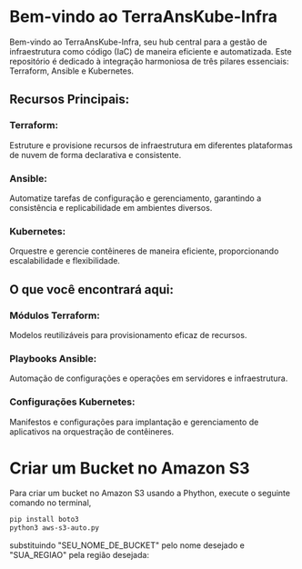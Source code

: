 # Bem-vindo ao TerraAnsKube-Infra

Bem-vindo ao TerraAnsKube-Infra, seu hub central para a gestão de infraestrutura como código (IaC) de maneira eficiente e automatizada. Este repositório é dedicado à integração harmoniosa de três pilares essenciais: Terraform, Ansible e Kubernetes.

## Recursos Principais:

### Terraform:

Estruture e provisione recursos de infraestrutura em diferentes plataformas de nuvem de forma declarativa e consistente.

### Ansible:

Automatize tarefas de configuração e gerenciamento, garantindo a consistência e replicabilidade em ambientes diversos.

### Kubernetes:

Orquestre e gerencie contêineres de maneira eficiente, proporcionando escalabilidade e flexibilidade.

## O que você encontrará aqui:

### Módulos Terraform:

Modelos reutilizáveis para provisionamento eficaz de recursos.

### Playbooks Ansible:

Automação de configurações e operações em servidores e infraestrutura.

### Configurações Kubernetes:

Manifestos e configurações para implantação e gerenciamento de aplicativos na orquestração de contêineres.

# Criar um Bucket no Amazon S3

Para criar um bucket no Amazon S3 usando a Phython, execute o seguinte comando no terminal,

```bash
pip install boto3
python3 aws-s3-auto.py
```
substituindo "SEU_NOME_DE_BUCKET" pelo nome desejado e "SUA_REGIAO" pela região desejada:


